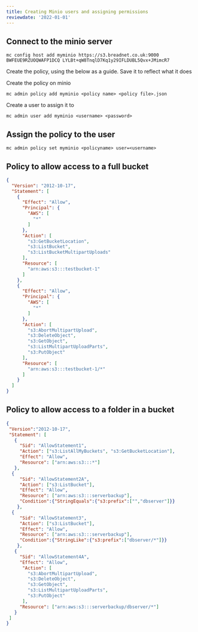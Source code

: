 ```yaml
---
title: Creating Minio users and assigning permissions
reviewdate: '2022-01-01'
---
```


## Connect to the minio server

```
mc config host add myminio https://s3.breadnet.co.uk:9000 BWFEUE9RZUOQWAFP1DCQ LYLBt+qW8TnqlD7Kq1y29IFLDUBL5Qvx+JMimcR7
```

Create the policy, using the below as a guide. Save it to reflect what it does

Create the policy on minio

```
mc admin policy add myminio <policy name> <policy file>.json
```

Create a user to assign it to

```
mc admin user add myminio <username> <password>
```

## Assign the policy to the user

```
mc admin policy set myminio <policyname> user=<username>
```

## Policy to allow access to a full bucket

```json
{
  "Version": "2012-10-17",
  "Statement": [
    {
      "Effect": "Allow",
      "Principal": {
        "AWS": [
          "*"
        ]
      },
      "Action": [
        "s3:GetBucketLocation",
        "s3:ListBucket",
        "s3:ListBucketMultipartUploads"
      ],
      "Resource": [
        "arn:aws:s3:::testbucket-1"
      ]
    },
    {
      "Effect": "Allow",
      "Principal": {
        "AWS": [
          "*"
        ]
      },
      "Action": [
        "s3:AbortMultipartUpload",
        "s3:DeleteObject",
        "s3:GetObject",
        "s3:ListMultipartUploadParts",
        "s3:PutObject"
      ],
      "Resource": [
        "arn:aws:s3:::testbucket-1/*"
      ]
    }
  ]
}
```


## Policy to allow access to a folder in a bucket

```json
{
 "Version":"2012-10-17",
 "Statement": [
   {
     "Sid": "AllowStatement1",
     "Action": ["s3:ListAllMyBuckets", "s3:GetBucketLocation"],
     "Effect": "Allow",
     "Resource": ["arn:aws:s3:::*"]
   },
  {
     "Sid": "AllowStatement2A",
     "Action": ["s3:ListBucket"],
     "Effect": "Allow",
     "Resource": ["arn:aws:s3:::serverbackup"],
     "Condition":{"StringEquals":{"s3:prefix":["","dbserver"]}}
    },
  {
     "Sid": "AllowStatement3",
     "Action": ["s3:ListBucket"],
     "Effect": "Allow",
     "Resource": ["arn:aws:s3:::serverbackup"],
     "Condition":{"StringLike":{"s3:prefix":["dbserver/*"]}}
    },    
   {
     "Sid": "AllowStatement4A",
     "Effect": "Allow",
      "Action": [
        "s3:AbortMultipartUpload",
        "s3:DeleteObject",
        "s3:GetObject",
        "s3:ListMultipartUploadParts",
        "s3:PutObject"
      ],
     "Resource": ["arn:aws:s3:::serverbackup/dbserver/*"]
   }
 ]
}
```